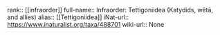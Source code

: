 

rank:: [[infraorder]]
full-name:: Infraorder: Tettigoniidea (Katydids, wētā, and allies)
alias:: [[Tettigoniidea]]
iNat-url:: https://www.inaturalist.org/taxa/488701
wiki-url:: None